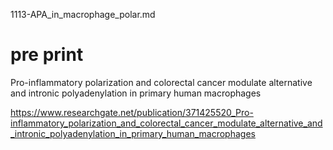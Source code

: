 1113-APA_in_macrophage_polar.md



# pre print

Pro-inflammatory polarization and colorectal cancer modulate alternative and intronic polyadenylation in primary human macrophages

https://www.researchgate.net/publication/371425520_Pro-inflammatory_polarization_and_colorectal_cancer_modulate_alternative_and_intronic_polyadenylation_in_primary_human_macrophages







